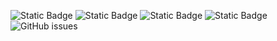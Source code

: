 ![Static Badge](https://img.shields.io/badge/blacklists-60-000000) ![Static Badge](https://img.shields.io/badge/blacklisted-3058781-cc0000) ![Static Badge](https://img.shields.io/badge/whitelisted-2243-00CC00) ![Static Badge](https://img.shields.io/badge/streaming_blacklist-28107-000000) ![GitHub issues](https://img.shields.io/github/issues/fabriziosalmi/blacklists)
